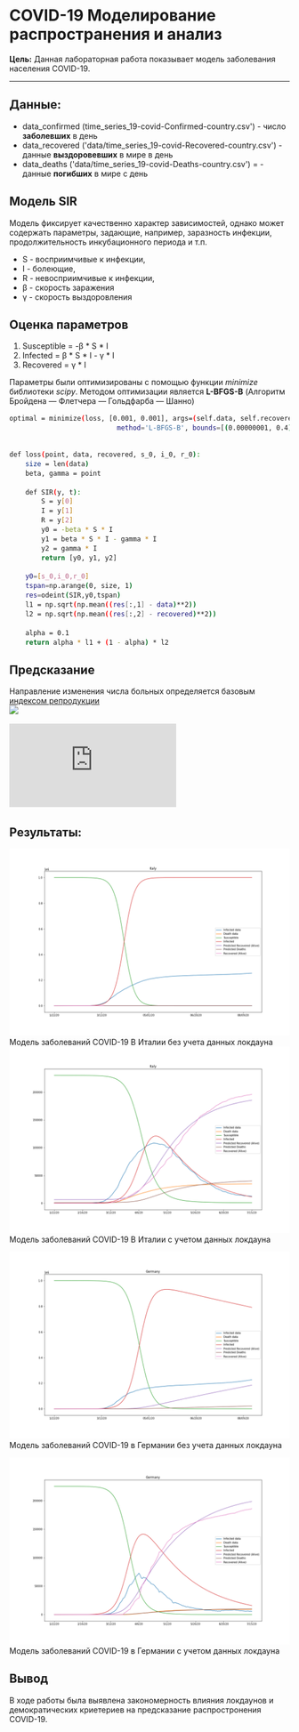 # COVID-19 Моделирование распространения и анализ


**Цель:** Данная лабораторная работа показывает модель заболевания населения COVID-19.

--- 

## Данные:
+ data_confirmed (time_series_19-covid-Confirmed-country.csv') - число **заболевших** в день
+ data_recovered ('data/time_series_19-covid-Recovered-country.csv') - данные **выздоровевших** в мире в день
+ data_deaths ('data/time_series_19-covid-Deaths-country.csv') = - данные **погибших** в мире с день

## Модель SIR
Модель фиксирует качественно характер зависимостей, однако может содержать параметры, задающие, например, заразность инфекции, продолжительность инкубационного периода и т.п.

* S - восприимчивые к инфекции,
* I - болеющие,
* R - невосприимчивые к инфекции,
* β - скорость заражения
* γ - скорость выздоровления

## Оценка параметров
1. Susceptible = -β * S * I
2. Infected = β * S * I - γ * I
3. Recovered = γ * I 

Параметры были оптимизированы с помощью функции _minimize_ библиотеки _scipy_. Методом оптимизации является **L-BFGS-B** (Алгоритм Бройдена — Флетчера — Гольдфарба — Шанно)

```sh
optimal = minimize(loss, [0.001, 0.001], args=(self.data, self.recovered, self.s_0, self.i_0, self.r_0),
                           method='L-BFGS-B', bounds=[(0.00000001, 0.4), (0.00000001, 0.4)])
        
```

```sh
def loss(point, data, recovered, s_0, i_0, r_0):
    size = len(data)
    beta, gamma = point

    def SIR(y, t):
        S = y[0]
        I = y[1]
        R = y[2]
        y0 = -beta * S * I
        y1 = beta * S * I - gamma * I
        y2 = gamma * I
        return [y0, y1, y2]

    y0=[s_0,i_0,r_0]
    tspan=np.arange(0, size, 1)
    res=odeint(SIR,y0,tspan)
    l1 = np.sqrt(np.mean((res[:,1] - data)**2))
    l2 = np.sqrt(np.mean((res[:,2] - recovered)**2))

    alpha = 0.1
    return alpha * l1 + (1 - alpha) * l2
```

## Предсказание
Направление изменения числа больных определяется базовым <a href="https://ru.wikipedia.org/wiki/Индекс_репродукции">индексом репродукции</a>  
![](https://latex.codecogs.com/svg.latex?\Large&space;p_0=\frac{\beta}{\gamma})


![](https://latex.codecogs.com/png.latex?%5Cfrac%7BdI%7D%7Bdt%7D%3D%5Cgamma%20I%28p_0%5Cfrac%7BS%7D%7BN%7D-1%29)

## Результаты:
![Italy_before](https://raw.githubusercontent.com/Vas9ka/Lab4/master/Italy_before.png)
Модель заболеваний COVID-19 В Италии без учета данных локдауна
![Italy_after](https://raw.githubusercontent.com/Vas9ka/Lab4/master/Italy_after.png)
Модель заболеваний COVID-19 В Италии с учетом данных локдауна

![Germany_before](https://raw.githubusercontent.com/Vas9ka/Lab4/master/Germany_before.png)
Модель заболеваний COVID-19 в Германии без учета данных локдауна

![Germany_after](https://raw.githubusercontent.com/Vas9ka/Lab4/master/Germany_after.png)
Модель заболеваний COVID-19 в Германии с учетом данных локдауна


## Вывод
В ходе работы была выявлена закономерность влияния локдаунов и демократических криетериев на предсказание распростронения COVID-19. 